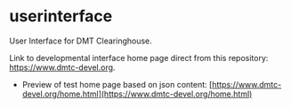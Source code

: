 # userinterface
User Interface for DMT Clearinghouse.

Link to developmental interface home page direct from this repository: https://www.dmtc-devel.org. 

* Preview of test home page based on json content: [https://www.dmtc-devel.org/home.html](https://www.dmtc-devel.org/home.html)


